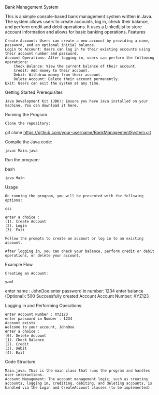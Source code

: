 Bank Management System

This is a simple console-based bank management system written in Java. The system allows users to create accounts, log in, check their balance, and perform credit and debit operations. It uses a LinkedList to store account information and allows for basic banking operations.
Features

    Create Account: Users can create a new account by providing a name, password, and an optional initial balance.
    Login to Account: Users can log in to their existing accounts using their account number and password.
    Account Operations: After logging in, users can perform the following operations:
        Check Balance: View the current balance of their account.
        Credit: Add money to their account.
        Debit: Withdraw money from their account.
        Delete Account: Delete their account permanently.
    Exit: Users can exit the system at any time.

Getting Started
Prerequisites

    Java Development Kit (JDK): Ensure you have Java installed on your machine. You can download it here.

Running the Program

    Clone the repository:


git clone https://github.com/your-username/BankManagementSystem.git

Compile the Java code:

``
javac Main.java
``

Run the program:

bash

    java Main

Usage

    On running the program, you will be presented with the following options:

    css

    enter a choice :
    (1). Create Account
    (2). Login
    (3). Exit

    Follow the prompts to create an account or log in to an existing account.

    After logging in, you can check your balance, perform credit or debit operations, or delete your account.

Example Flow

    Creating an Account:

    yaml

enter name : JohnDoe
enter password in number: 1234
enter balance (Optional): 500
Successfully created Account
Account Number: XYZ123

Logging in and Performing Operations:


    enter Account Number : XYZ123
    enter password in Number : 1234
    Account exists
    Welcome to your account, JohnDoe
    enter a choice :
    (0). Delete Account
    (1). Check Balance
    (2). Credit
    (3). Debit
    (4). Exit

Code Structure

    Main.java: This is the main class that runs the program and handles user interactions.
    Account Management: The account management logic, such as creating accounts, logging in, crediting, debiting, and deleting accounts, is handled via the Login and CreateAccount classes (to be implemented).